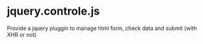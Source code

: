 jquery.controle.js
==================

Provide a jquery pluggin to manage html form, check data and submit (with XHR or not)
